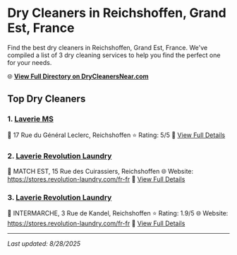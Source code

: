 # Dry Cleaners in Reichshoffen, Grand Est, France

Find the best dry cleaners in Reichshoffen, Grand Est, France. We've compiled a list of 3 dry cleaning services to help you find the perfect one for your needs.

🌐 **[View Full Directory on DryCleanersNear.com](https://drycleanersnear.com/city/France/Grand%20Est/Reichshoffen)**

## Top Dry Cleaners

### 1. [Laverie MS](https://drycleanersnear.com/dryCleaner/68afb8ae4e19aac41e8a21d9/laverie-ms)
📍 17 Rue du Général Leclerc, Reichshoffen
⭐ Rating: 5/5
🔗 [View Full Details](https://drycleanersnear.com/dryCleaner/68afb8ae4e19aac41e8a21d9/laverie-ms)

### 2. [Laverie Revolution Laundry](https://drycleanersnear.com/dryCleaner/68afb8dd4e19aac41e8a2534/laverie-revolution-laundry)
📍 MATCH EST, 15 Rue des Cuirassiers, Reichshoffen
🌐 Website: https://stores.revolution-laundry.com/fr-fr
🔗 [View Full Details](https://drycleanersnear.com/dryCleaner/68afb8dd4e19aac41e8a2534/laverie-revolution-laundry)

### 3. [Laverie Revolution Laundry](https://drycleanersnear.com/dryCleaner/68afb8e04e19aac41e8a256a/laverie-revolution-laundry)
📍 INTERMARCHE, 3 Rue de Kandel, Reichshoffen
⭐ Rating: 1.9/5
🌐 Website: https://stores.revolution-laundry.com/fr-fr
🔗 [View Full Details](https://drycleanersnear.com/dryCleaner/68afb8e04e19aac41e8a256a/laverie-revolution-laundry)


---

*Last updated: 8/28/2025*

